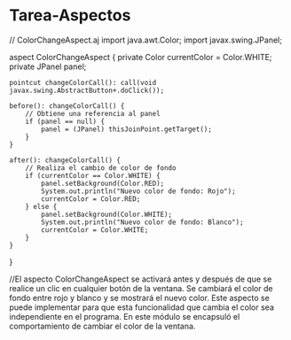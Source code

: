 # Tarea-Aspectos
// ColorChangeAspect.aj
import java.awt.Color;
import javax.swing.JPanel;

aspect ColorChangeAspect {
    private Color currentColor = Color.WHITE;
    private JPanel panel;
    
    pointcut changeColorCall(): call(void javax.swing.AbstractButton+.doClick());

    before(): changeColorCall() {
        // Obtiene una referencia al panel
        if (panel == null) {
            panel = (JPanel) thisJoinPoint.getTarget();
        }
    }

    after(): changeColorCall() {
        // Realiza el cambio de color de fondo
        if (currentColor == Color.WHITE) {
            panel.setBackground(Color.RED);
            System.out.println("Nuevo color de fondo: Rojo");
            currentColor = Color.RED;
        } else {
            panel.setBackground(Color.WHITE);
            System.out.println("Nuevo color de fondo: Blanco");
            currentColor = Color.WHITE;
        }
    }
}

//El aspecto ColorChangeAspect se activará antes y después de que se realice un clic en cualquier botón de la ventana. Se cambiará el color de fondo entre rojo y blanco y se mostrará el nuevo color. Este aspecto se puede implementar para que esta funcionalidad que cambia el color sea independiente en el programa. En este módulo se encapsuló el comportamiento de cambiar el color de la ventana.